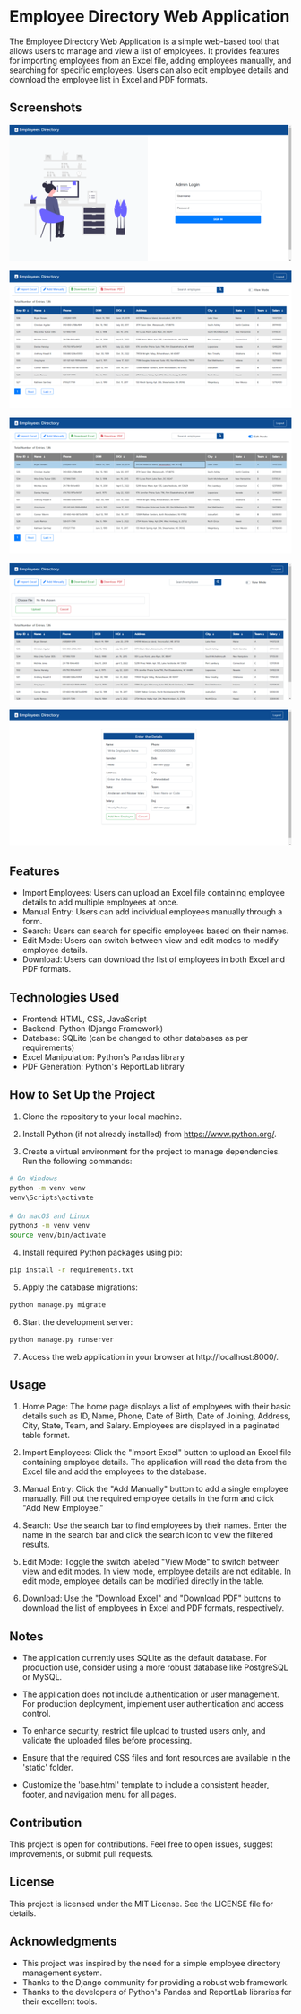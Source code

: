 # Employee Directory Web Application

The Employee Directory Web Application is a simple web-based tool that allows users to manage and view a list of employees. It provides features for importing employees from an Excel file, adding employees manually, and searching for specific employees. Users can also edit employee details and download the employee list in Excel and PDF formats.


## Screenshots

![loginPage](screenshots/loginPage.png)

![DashBoard](screenshots/dashboard.png)

![editMode](screenshots/editMode.png)

![importExcel](screenshots/importExcel.png)

![manual](screenshots/manual.png)


## Features

- Import Employees: Users can upload an Excel file containing employee details to add multiple employees at once.
- Manual Entry: Users can add individual employees manually through a form.
- Search: Users can search for specific employees based on their names.
- Edit Mode: Users can switch between view and edit modes to modify employee details.
- Download: Users can download the list of employees in both Excel and PDF formats.

## Technologies Used

- Frontend: HTML, CSS, JavaScript
- Backend: Python (Django Framework)
- Database: SQLite (can be changed to other databases as per requirements)
- Excel Manipulation: Python's Pandas library
- PDF Generation: Python's ReportLab library

## How to Set Up the Project

1. Clone the repository to your local machine.

2. Install Python (if not already installed) from https://www.python.org/.

3. Create a virtual environment for the project to manage dependencies. Run the following commands:

```bash
# On Windows
python -m venv venv
venv\Scripts\activate

# On macOS and Linux
python3 -m venv venv
source venv/bin/activate
```

4. Install required Python packages using pip:

```bash
pip install -r requirements.txt
```

5. Apply the database migrations:

```bash
python manage.py migrate
```

6. Start the development server:

```bash
python manage.py runserver
```

7. Access the web application in your browser at http://localhost:8000/.

## Usage

1. Home Page: The home page displays a list of employees with their basic details such as ID, Name, Phone, Date of Birth, Date of Joining, Address, City, State, Team, and Salary. Employees are displayed in a paginated table format.

2. Import Employees: Click the "Import Excel" button to upload an Excel file containing employee details. The application will read the data from the Excel file and add the employees to the database.

3. Manual Entry: Click the "Add Manually" button to add a single employee manually. Fill out the required employee details in the form and click "Add New Employee."

4. Search: Use the search bar to find employees by their names. Enter the name in the search bar and click the search icon to view the filtered results.

5. Edit Mode: Toggle the switch labeled "View Mode" to switch between view and edit modes. In view mode, employee details are not editable. In edit mode, employee details can be modified directly in the table.

6. Download: Use the "Download Excel" and "Download PDF" buttons to download the list of employees in Excel and PDF formats, respectively.

## Notes

- The application currently uses SQLite as the default database. For production use, consider using a more robust database like PostgreSQL or MySQL.

- The application does not include authentication or user management. For production deployment, implement user authentication and access control.

- To enhance security, restrict file upload to trusted users only, and validate the uploaded files before processing.

- Ensure that the required CSS files and font resources are available in the 'static' folder.

- Customize the 'base.html' template to include a consistent header, footer, and navigation menu for all pages.

## Contribution

This project is open for contributions. Feel free to open issues, suggest improvements, or submit pull requests.

## License

This project is licensed under the MIT License. See the LICENSE file for details.

## Acknowledgments

- This project was inspired by the need for a simple employee directory management system.
- Thanks to the Django community for providing a robust web framework.
- Thanks to the developers of Python's Pandas and ReportLab libraries for their excellent tools.
